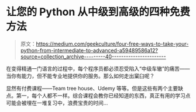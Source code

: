 # 让您的 Python 从中级到高级的四种免费方法

> 原文：<https://medium.com/geekculture/four-free-ways-to-take-your-python-from-intermediate-to-advanced-a59489586a12?source=collection_archive---------40----------------------->

在变得精通一门语言的过程中，每个程序员都必须忍受陷入“中级车辙”的痛苦——当你有能力，但不能专业地提供你的服务。那么如何走出窠臼呢？

显然有付费课程——Team tree house、Udemy 等等。但是这些有两个主要缺点。第一，每个人都不一样。综合课程会教你已经知道的东西，真正有用的学习点可能会被埋在一堆复习中，浪费宝贵的时间…